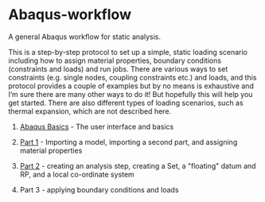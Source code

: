 # Abaqus-workflow
A general Abaqus workflow for static analysis.

This is a step-by-step protocol to set up a simple, static loading scenario including how to assign material properties, boundary conditions (constraints and loads) and run jobs. There are various ways to set constraints (e.g. single nodes, coupling constraints etc.) and loads, and this protocol provides a couple of examples but by no means is exhaustive and I’m sure there are many other ways to do it! But hopefully this will help you get started. There are also different types of loading scenarios, such as thermal expansion, which are not described here. 

1. [Abaqus Basics](https://github.com/acsharp-biomech/Abaqus-workflow/blob/main/Abaqus-basics.md) - The user interface and basics

2. [Part 1](https://github.com/acsharp-biomech/Abaqus-workflow/blob/main/Part-1.md) - Importing a model, importing a second part, and assigning material properties

3. [Part 2](https://github.com/acsharp-biomech/Abaqus-workflow/blob/main/Part-2.md) - creating an analysis step, creating a Set, a "floating" datum and RP, and a local co-ordinate system

4. Part 3 - applying boundary conditions and loads


